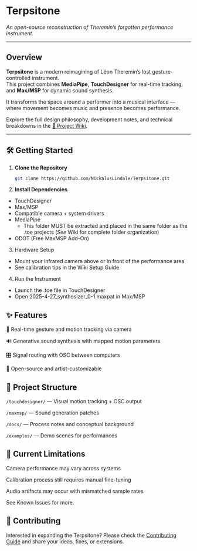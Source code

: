 # Terpsitone  
*An open-source reconstruction of Theremin’s forgotten performance instrument.*

---

## Overview  

**Terpsitone** is a modern reimagining of Léon Theremin’s lost gesture-controlled instrument.  
This project combines **MediaPipe**, **TouchDesigner** for real-time tracking, and **Max/MSP** for dynamic sound synthesis.  

It transforms the space around a performer into a musical interface — where movement becomes music and presence becomes performance.  

Explore the full design philosophy, development notes, and technical breakdowns in the [📘 Project Wiki](https://github.com/NickalusLindale/Terpsitone/wiki).  

---

## 🛠️ Getting Started  

1. **Clone the Repository**  
   ```bash
   git clone https://github.com/NickalusLindale/Terpsitone.git

2. **Install Dependencies**
* TouchDesigner
* Max/MSP
* Compatible camera + system drivers
* MediaPipe
   * This folder MUST be extracted and placed in the same folder as the .toe projects (_See_ Wiki for complete folder organization)
* ODOT (Free MaxMSP Add-On)

3. Hardware Setup
  * Mount your infrared camera above or in front of the performance area
  * See calibration tips in the Wiki Setup Guide

4. Run the Instrument

* Launch the .toe file in TouchDesigner
* Open 2025-4-27_synthesizer_0-1.maxpat in Max/MSP

## ✨ Features

🎥 Real-time gesture and motion tracking via camera  

🔊 Generative sound synthesis with mapped motion parameters  

🎛 Signal routing with OSC between computers  

🎨 Open-source and artist-customizable

## 📁 Project Structure
```/touchdesigner/``` — Visual motion tracking + OSC output

```/maxmsp/``` — Sound generation patches

```/docs/``` — Process notes and conceptual background

```/examples/``` — Demo scenes for performances

## 🧪 Current Limitations

Camera performance may vary across systems  

Calibration process still requires manual fine-tuning  

Audio artifacts may occur with mismatched sample rates  

See Known Issues for more.  

## 🤝 Contributing

Interested in expanding the Terpsitone? Please check the [Contributing Guide](https://github.com/NickalusLindale/Visual-Theremin/wiki/Contributing) and share your ideas, fixes, or extensions.  



